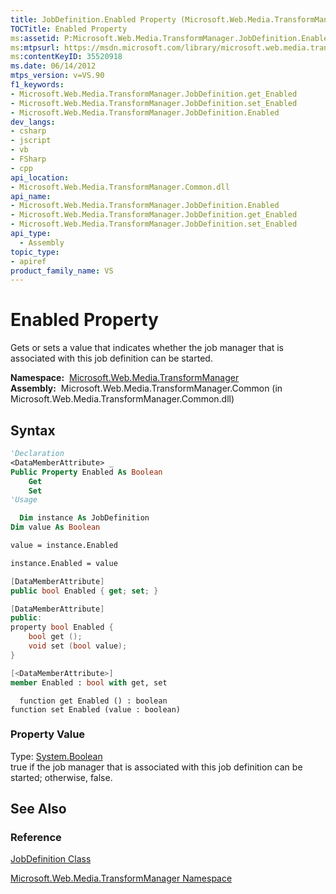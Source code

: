 ```yaml
---
title: JobDefinition.Enabled Property (Microsoft.Web.Media.TransformManager)
TOCTitle: Enabled Property
ms:assetid: P:Microsoft.Web.Media.TransformManager.JobDefinition.Enabled
ms:mtpsurl: https://msdn.microsoft.com/library/microsoft.web.media.transformmanager.jobdefinition.enabled(v=VS.90)
ms:contentKeyID: 35520918
ms.date: 06/14/2012
mtps_version: v=VS.90
f1_keywords:
- Microsoft.Web.Media.TransformManager.JobDefinition.get_Enabled
- Microsoft.Web.Media.TransformManager.JobDefinition.set_Enabled
- Microsoft.Web.Media.TransformManager.JobDefinition.Enabled
dev_langs:
- csharp
- jscript
- vb
- FSharp
- cpp
api_location:
- Microsoft.Web.Media.TransformManager.Common.dll
api_name:
- Microsoft.Web.Media.TransformManager.JobDefinition.Enabled
- Microsoft.Web.Media.TransformManager.JobDefinition.get_Enabled
- Microsoft.Web.Media.TransformManager.JobDefinition.set_Enabled
api_type:
  - Assembly
topic_type:
- apiref
product_family_name: VS
---
```


# Enabled Property

Gets or sets a value that indicates whether the job manager that is associated with this job definition can be started.

**Namespace:**  [Microsoft.Web.Media.TransformManager](microsoft-web-media-transformmanager-namespace.md)  
**Assembly:**  Microsoft.Web.Media.TransformManager.Common (in Microsoft.Web.Media.TransformManager.Common.dll)

## Syntax

```vb
'Declaration
<DataMemberAttribute> _
Public Property Enabled As Boolean
    Get
    Set
'Usage

  Dim instance As JobDefinition
Dim value As Boolean

value = instance.Enabled

instance.Enabled = value
```

```csharp
[DataMemberAttribute]
public bool Enabled { get; set; }
```

```cpp
[DataMemberAttribute]
public:
property bool Enabled {
    bool get ();
    void set (bool value);
}
```

``` fsharp
[<DataMemberAttribute>]
member Enabled : bool with get, set
```

```jscript
  function get Enabled () : boolean
function set Enabled (value : boolean)
```

### Property Value

Type: [System.Boolean](https://msdn.microsoft.com/library/a28wyd50)  
true if the job manager that is associated with this job definition can be started; otherwise, false.  

## See Also

### Reference

[JobDefinition Class](jobdefinition-class-microsoft-web-media-transformmanager.md)

[Microsoft.Web.Media.TransformManager Namespace](microsoft-web-media-transformmanager-namespace.md)
